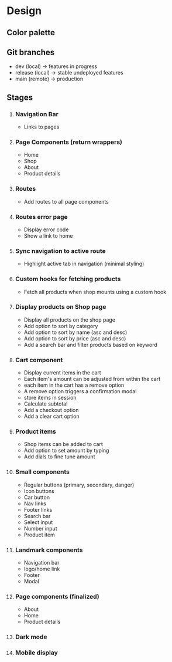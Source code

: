 # Design

## Color palette

## Git branches

- dev (local) -> features in progress
- release (local) -> stable undeployed features
- main (remote) -> production

## Stages

1. ### Navigation Bar
    - Links to pages

1. ### Page Components (return wrappers)
    - Home
    - Shop
    - About
    - Product details

1. ### Routes
    - Add routes to all page components

1. ### Routes error page
    - Display error code
    - Show a link to home

1. ### Sync navigation to active route
    - Highlight active tab in navigation (minimal styling)

1. ### Custom hooks for fetching products
    - Fetch all products when shop mounts using a custom hook

1. ### Display products on Shop page
    - Display all products on the shop page
    - Add option to sort by category
    - Add option to sort by name (asc and desc)
    - Add option to sort by price (asc and desc)
    - Add a search bar and filter products based on keyword

1. ### Cart component
    - Display current items in the cart
    - Each item's amount can be adjusted from within the cart
    - each item in the cart has a remove option
    - A remove option triggers a confirmation modal
    - store items in session
    - Calculate subtotal
    - Add a checkout option
    - Add a clear cart option

1. ### Product items
    - Shop items can be added to cart
    - Add option to set amount by typing
    - Add dials to fine tune amount

1. ### Small components
    - Regular buttons (primary, secondary, danger)
    - Icon buttons
    - Car button
    - Nav links
    - Footer links
    - Search bar
    - Select input
    - Number input
    - Product item

1. ### Landmark components
    - Navigation bar
    - logo/home link
    - Footer
    - Modal

1. ### Page components (finalized)
    - About
    - Home
    - Product details

1. ### Dark mode

1. ### Mobile display
